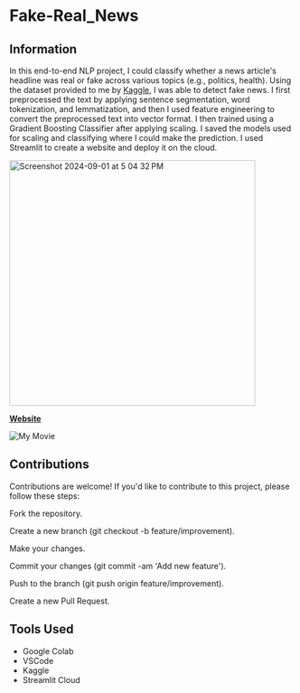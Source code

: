 # Fake-Real_News

## Information
In this end-to-end NLP project, I could classify whether a news article's headline was real or fake 
across various topics (e.g., politics, health). Using the dataset provided to me by [Kaggle](https://www.kaggle.com/datasets/saurabhshahane/fake-news-classification), 
I was able to detect fake news. I first preprocessed the text by applying sentence segmentation, word tokenization, and lemmatization, and then I used feature engineering
to convert the preprocessed text into vector format. I then trained using a Gradient Boosting Classifier after applying scaling. I saved the models used for scaling and classifying where I could make the prediction. I used Streamlit to create a website and deploy it on the cloud.  

<img width="435" alt="Screenshot 2024-09-01 at 5 04 32 PM" src="https://github.com/user-attachments/assets/98946498-7524-4122-a8f5-9e4d81568418">

**[Website](https://fake-realnews.streamlit.app/)**

![My Movie](https://github.com/user-attachments/assets/7e659148-bb91-4582-9ca3-0b9777d100da)


## Contributions
Contributions are welcome! If you'd like to contribute to this project, please follow these steps:

Fork the repository.

Create a new branch (git checkout -b feature/improvement).

Make your changes.

Commit your changes (git commit -am 'Add new feature').

Push to the branch (git push origin feature/improvement).

Create a new Pull Request.

## Tools Used
- Google Colab
- VSCode
- Kaggle
- Streamlit Cloud
   
